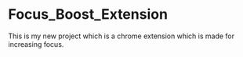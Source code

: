 # Focus_Boost_Extension
This is  my new project which is a chrome extension which is made for increasing focus.
